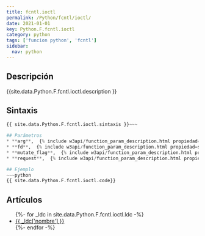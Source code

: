 ```yaml
---
title: fcntl.ioctl
permalink: /Python/fcntl/ioctl/
date: 2021-01-01
key: Python.F.fcntl.ioctl
category: python
tags: ['funcion python', 'fcntl']
sidebar: 
  nav: python
---
```


## Descripción
{{site.data.Python.F.fcntl.ioctl.description }}

## Sintaxis
~~~python
{{ site.data.Python.F.fcntl.ioctl.sintaxis }}~~~

## Parámetros
* **arg**,  {% include w3api/function_param_description.html propiedad=site.data.Python.F.fcntl.ioctl valor="arg" %}
* **fd**,  {% include w3api/function_param_description.html propiedad=site.data.Python.F.fcntl.ioctl valor="fd" %}
* **mutate_flag**,  {% include w3api/function_param_description.html propiedad=site.data.Python.F.fcntl.ioctl valor="mutate_flag" %}
* **request**,  {% include w3api/function_param_description.html propiedad=site.data.Python.F.fcntl.ioctl valor="request" %}

## Ejemplo
~~~python
{{ site.data.Python.F.fcntl.ioctl.code}}
~~~

## Artículos
<ul>
{%- for _ldc in site.data.Python.F.fcntl.ioctl.ldc -%}
   <li>
       <a href="{{_ldc['url'] }}">{{ _ldc['nombre'] }}</a>
   </li>
{%- endfor -%}
</ul>
